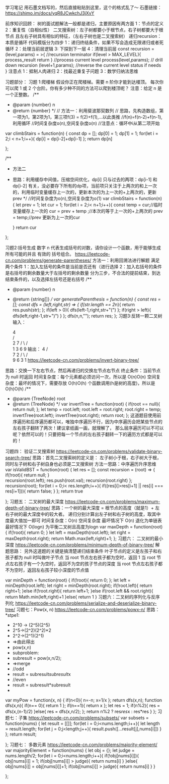 学习笔记
用石墨文档写的，然后直接粘贴到这里，这个的格式乱了～
石墨链接：
https://shimo.im/docs/yqR8JCwkchJ3jXvY




前序知识回顾：
树的面试题解法一般都是递归，主要原因有两方面
1：节点的定义
2：重复性（自相似性）
二叉搜索树：左子树都要小于根节点，右子树都要大于根节点
且左右子树具有相似的特征，（左右子树也是二叉搜索树）
递归recursion：本质是循环
代码模版分为四步
1：递归终结条件，如果不写会造成无限递归或者死循环
2：处理当前层逻辑 
3: 下探到下一层
4：清理当前层
const recursion = (level,params) = >{
//recursion terminator
if(level > MAX_LEVEL){
process_result
return 
}
//process current level
process(level,params);
// drill down
recursion (level+1,params);
//reverse the current level status if needs
}
注意点
1：抵制人肉递归
2：找最近重复子问题
3：数学归纳法思维

习题部分：
习题 1:爬楼梯
假设你正在爬楼梯。需要 n 阶你才能到达楼顶。
每次你可以爬 1 或 2 个台阶。你有多少种不同的方法可以爬到楼顶呢？
注意：给定 n 是一个正整数。
/**
 * @param {number} n
 * @return {number}
 */
// 方法一：利用斐波那契数列
// 思路，先构造数组，第一项为1，第2项为1，第三项f(3) = f(2)+f(1),...以此类推
//f(n)=f(n-2)+f(n-1),利用循环
//时间复杂度o(n),空间复杂度o(n)
//注意点：循环中i从第二项开始

var climbStairs = function(n) {
   const dp = [];
   dp[0] = 1;
   dp[1] = 1;
   for(let i = 2;i < n+1;i++){
       dp[i] = dp[i-2]+dp[i-1]
   };
   return dp[n]

};

/**
 * 方法二
 * 思路：利用缓存中间值，压缩空间优化，dp[i] 只与过去的两项：dp[i-1] 和 dp[i-2] 有关，没必要存下所有的dp项，当前项只关注于上两次的和上一次的，利用临时变量缓存上一次的，更新本次的为上一次的+上两次的，更新prev
 */
//时间复杂度为o(n),空间复杂度为o(1)
var climbStairs = function(n) {
   let prev = 1;
   let cur = 1;
   for(let i = 2;i< n+1;i++){
       const temp = cur;//临时变量缓存上一次的
       cur = prev + temp ;//本次的等于上一次的+上两次的
       prev = temp;//prev 更新为上一次的cur

   }
   return cur

};

 习题2:括号生成
数字 n 代表生成括号的对数，请你设计一个函数，用于能够生成所有可能的并且 有效的 括号组合。 
https://leetcode-cn.com/problems/generate-parentheses/
方法一：利用回溯法进行解题
满足两个条件
1：加入左括号的条件是当前是否还有（进行选择
2：加入右括号的条件是右括号的剩余数量大于左括号的剩余数量
分为三步，不合法的提前结束，到达结束条件的，以及选择左括号还是右括号
/**
 * @param {number} n
 * @return {string[]}
 */
var generateParenthesis = function(n) {
   const res = [];
   const dfs = (left,right,str) => {
        if(str.length == 2*n){
            return res.push(str);
        };
        if(left > 0){
            dfs(left-1,right,str+"(")
        };
        if(right > left){
            dfs(left,right-1,str+")")
        }
   };
   dfs(n,n,"");
   return res;
};
习题3:反转一颗二叉树
输入：

     4                  
   /   \
  2     7
 / \   / \
1   3 6   9
输出：
     4
   /   \
  7     2
 / \   / \
9   6 3   1
https://leetcode-cn.com/problems/invert-binary-tree/

思路：交换一下左右节点，然后再递归的交换左节点右节点
终止条件：当前节点为 null 时返回
 时间复杂度：每个元素都必须访问一次，所以是 O(n)O(n)
空间复杂度：最坏的情况下，需要存放 O(h)O(h) 个函数调用(h是树的高度)，所以是 O(h)O(h)
/**
 * @param {TreeNode} root
 * @return {TreeNode}
 */
var invertTree = function(root) {
   if(root == null){
       return null;
   };
   let temp = root.left;
   root.left = root.right;
   root.right = temp;
   invertTree(root.left);
   invertTree(root.right);
   return root;
};
这道题目使用前序遍历和后序遍历都可以，唯独中序遍历不行，因为中序遍历会把某些节点的左右孩子翻转了两次！建议拿纸画一画，就理解了，
那么层序遍历可以不可以呢？依然可以的！只要把每一个节点的左右孩子翻转一下的遍历方式都是可以的！

习题四：
 验证二叉搜索树
https://leetcode-cn.com/problems/validate-binary-search-tree/
思路：首先二叉搜索树的定义是：
左子树小于根，右子树大于根，同时左子树和右子树自身也必须是二叉搜索树
方法一思路：中序遍历升序思维
var isValidBST = function(root) {
   let res = [];
   const recursion = (root) => {
      if(!root){
          return null;
      }                   
      recursion(root.left);
      res.push(root.val);
      recursion(root.right)
   };
   recursion(root);
   for(let i = 0;i< res.length;i++){
       if((res[i]>res[i+1] || res[i] === res[i+1])){
           return false;
       }
   };
   return true
   
};
习题五：
二叉树的最大深度
https://leetcode-cn.com/problems/maximum-depth-of-binary-tree/
思路：一个树的最大深度 = 根节点的高度（就是1）+ 左右子树的最大深度中的较大者。
递归分别计算出左子树和右子树的高度，取其中度最大值加一即可
时间复杂度：O(n)
空间复杂度
最坏情况下 O(n) 退化为单链表
最好情况下 O(logn) 为平衡二叉树且高度为logn
var maxDepth = function(root) {
    if(!root){
        return 0;
    }
   let left = maxDepth(root.left);
   let right = maxDepth(root.right);
   return Math.max(left,right)+1;
};
习题六：
二叉树的最小深度
https://leetcode-cn.com/problems/minimum-depth-of-binary-tree/
解题思路：
另外这道题的关键是搞清楚递归结束条件
叶子节点的定义是左孩子和右孩子都为 null 时叫做叶子节点
当 root 节点左右孩子都为空时，返回 1
当 root 节点左右孩子有一个为空时，返回不为空的孩子节点的深度
当 root 节点左右孩子都不为空时，返回左右孩子较小深度的节点值

var minDepth = function(root) {
   if(!root){
       return 0;
   };
   let left = minDepth(root.left);
   let right = minDepth(root.right);
   if(!root.left){
       return right+1;
   }else if(!root.right){
       return left+1;
   }else if(root.left && root.right){
     return Math.min(left,right)+1
   }else{
       return 1
   }
习题六：二叉树的序列化与反序列化
https://leetcode-cn.com/problems/serialize-and-deserialize-binary-tree/
习题七：Pow(x, n)
https://leetcode-cn.com/problems/powx-n/
思路：
*stpe1:
 * 2^10 -> (2^5)(2^5) 
 * 2^5->(2^2)(2^2)*2
 * 2^2->(2^1)(2^1)
 * =>由此得出
 * pow(x,n)
 * subproblem:
 * subresult = pow(x,n/2);
 * =>merge
 * //odd
 * result = subresult*subresult*x
 * //even
 * result = subresult*subresult
 * 

var myPow = function(x, n) {
   if(n<0){
       n=-n;
       x=1/x
   };
   return dfs(x,n);
   function dfs(x,n){
       if(n== 0){
           return 1
       };
       if(n==1){
           return x
       };
       let res = 1;
       if(n%2){
           res = dfs(x,(n-1)/2)
       }else{
           res = dfs(x,n/2);
       };
       return n%2 ? res*res*x : res*res
   }
};
习题七：子集
https://leetcode-cn.com/problems/subsets/
var subsets = function(nums) {
  let result = [[]];
  for(let i = 0;i<nums.length;i++){
      let length = result.length;
      for(let j = 0;j<length;j++){
          result.push([...result[j],nums[i]])
      }
  };
  return result;
  
};
习题七：
多数元素
https://leetcode-cn.com/problems/majority-element/
var majorityElement = function(nums) {
   let obj = {};
   let judge = nums.length/2;
   for(let i = 0;i<nums.length;i++){
       if(!obj[nums[i]]){
          obj[nums[i]] = 1;
          if(obj[nums[i]] > judge){
               return nums[i]
           }
       }else{
           obj[nums[i]] = obj[nums[i]]+1;
           if(obj[nums[i]] > judge){
               return nums[i]
           }
       }
       
   };